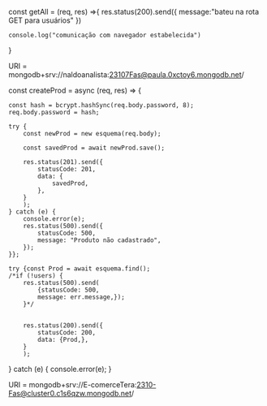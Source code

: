 const getAll = (req, res) =>{
res.status(200).send({
message:"bateu na rota GET para usuários"
})

    console.log("comunicação com navegador estabelecida")

}

URI = mongodb+srv://naldoanalista:23107Fas@paula.0xctoy6.mongodb.net/

const createProd = async (req, res) => {

    const hash = bcrypt.hashSync(req.body.password, 8);
    req.body.password = hash;

    try {
        const newProd = new esquema(req.body);

        const savedProd = await newProd.save();

        res.status(201).send({
            statusCode: 201,
            data: {
                savedProd,
            },
        }
        );
    } catch (e) {
        console.error(e);
        res.status(500).send({
            statusCode: 500,
            message: "Produto não cadastrado",
        });
    }};

    try {const Prod = await esquema.find();
    /*if (!users) {
        res.status(500).send(
            {statusCode: 500,
            message: err.message,});
        }*/


        res.status(200).send({
            statusCode: 200,
            data: {Prod,},
        }
        );

} catch (e) {
console.error(e);
}

URI = mongodb+srv://E-comerceTera:2310-Fas@cluster0.c1s6qzw.mongodb.net/
